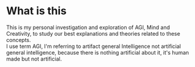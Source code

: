 # What is this

This is my personal investigation and exploration of AGI, Mind and Creativity, to study our best explanations and theories related to these concepts.  
I use term AGI, I'm referring to artifact general Intelligence not artificial general intelligence, because there is nothing artificial about it, it's human made but not artificial.

